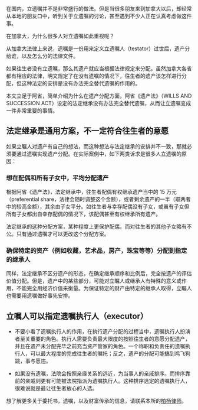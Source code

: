 在国内，立遗嘱并不是非常盛行的做法。但是当很多朋友来到加拿大以后，却经常从本地的朋友口中，听到关于立遗嘱的讨论，甚至遇到不少人正在认真考虑做这件事。

在加拿大，为什么很多人对立遗嘱如此重视呢？

从加拿大法律上来说，遗嘱是一份用来定义立遗嘱人（testator）过世后，遗产分给谁，以及怎么分的法律文件。

如果往生者没有立遗嘱，那么其遗产就应当根据法律规定来分配。虽然加拿大各省都有相应的法律，明文规定了在没有遗嘱的情况下，往生者的遗产该怎样进行分配，但这种法定的安排是没有办法完全替代遗嘱的作用的。

本文立足于阿省，简单介绍为什么在遗产分配方面，阿省《遗产法》（WILLS AND SUCCESSION ACT）设定的法定继承没有办法完全替代遗嘱，从而让立遗嘱变成一件非常重要的事情。

## 法定继承是通用方案，不一定符合往生者的意愿

如果立瞩人对遗产有自己的想法，而这种想法与法定继承的安排并不一致，那就必须要通过遗嘱实现遗产分配。在实际案例中，如下两类诉求是很多人立遗嘱的原因：

### 想在配偶和所有子女中，平均分配遗产

根据阿省《遗产法》，法定继承中，往生者配偶有权继承遗产当中的 15 万元 （preferential share，法律会随时调整这个金额），或者剩余遗产的一半（取两者中的较高金额），其余由子女平分。如往生者与幸存配偶没有子女，或虽有子女但所有子女都出自幸存配偶的情况下，该配偶甚至有权继承所有遗产。

法定继承的这种分配方案，某种程度上更保护配偶，而对往生者的其他子女略有不公。只有通过遗嘱才可以更改这个分配方案。

### 确保特定的资产（例如收藏，艺术品，房产，珠宝等等）分配到指定的继承人

同样，法定继承不区分遗产的形态，在确定继承顺序和比例后，完全按遗产的评估价值分配。但是，遗产中的某些部分，可能对立瞩人或继承人有特殊的意义或作用，不能完全用经济价值来衡量。为保证特定的财产由特定的继承人取得，立瞩人也需要用遗嘱做好事先安排。


## 立嘱人可以指定遗嘱执行人（executor）

- 不要小看了遗嘱执行人的作用，在执行遗产分配的过程当中，遗嘱执行人扮演者至关重要的角色。执行人需要负责最大限度的按照往生者的意愿分配遗产，并且在遗产未分配完毕之前充当资产管家的角色。一个称职和负责任的遗嘱执行人，可以最大程度的完成往生者的嘱托；反之，遗产的分配可能搞到鸡飞狗跳，事与愿违。

- 如果没有遗嘱，法院会按照亲缘关系的远近，为当事人的亲戚排序。而排序靠前的亲戚则更有可能被法院指派为遗嘱执行人。这种排序选定的遗嘱执行人，很难说就是最让往生者放心的人选。

想了解更多关于委托书，遗嘱，以及财富传承的信息，请联系本所的[柏杨律师](mailto:yang.bai@jadesunriselaw.com)。
